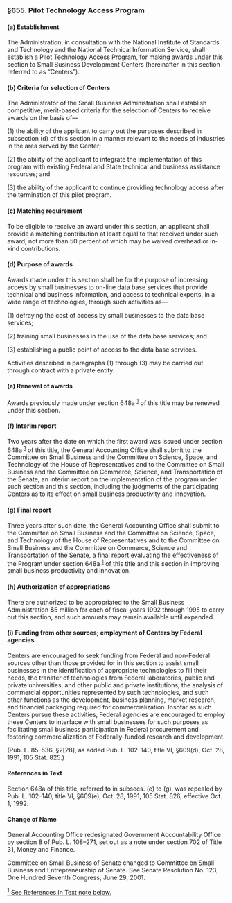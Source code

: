 ### §655. Pilot Technology Access Program ###

#### (a) Establishment ####

The Administration, in consultation with the National Institute of Standards and Technology and the National Technical Information Service, shall establish a Pilot Technology Access Program, for making awards under this section to Small Business Development Centers (hereinafter in this section referred to as “Centers”).

#### (b) Criteria for selection of Centers ####

The Administrator of the Small Business Administration shall establish competitive, merit-based criteria for the selection of Centers to receive awards on the basis of—

(1) the ability of the applicant to carry out the purposes described in subsection (d) of this section in a manner relevant to the needs of industries in the area served by the Center;

(2) the ability of the applicant to integrate the implementation of this program with existing Federal and State technical and business assistance resources; and

(3) the ability of the applicant to continue providing technology access after the termination of this pilot program.

#### (c) Matching requirement ####

To be eligible to receive an award under this section, an applicant shall provide a matching contribution at least equal to that received under such award, not more than 50 percent of which may be waived overhead or in-kind contributions.

#### (d) Purpose of awards ####

Awards made under this section shall be for the purpose of increasing access by small businesses to on-line data base services that provide technical and business information, and access to technical experts, in a wide range of technologies, through such activities as—

(1) defraying the cost of access by small businesses to the data base services;

(2) training small businesses in the use of the data base services; and

(3) establishing a public point of access to the data base services.

Activities described in paragraphs (1) through (3) may be carried out through contract with a private entity.

#### (e) Renewal of awards ####

Awards previously made under section 648a <sup><a href="#655_1_target" name="655_1">1</a></sup> of this title may be renewed under this section.

#### (f) Interim report ####

Two years after the date on which the first award was issued under section 648a <sup><a href="#655_1_target" name="655_1">1</a></sup> of this title, the General Accounting Office shall submit to the Committee on Small Business and the Committee on Science, Space, and Technology of the House of Representatives and to the Committee on Small Business and the Committee on Commerce, Science, and Transportation of the Senate, an interim report on the implementation of the program under such section and this section, including the judgments of the participating Centers as to its effect on small business productivity and innovation.

#### (g) Final report ####

Three years after such date, the General Accounting Office shall submit to the Committee on Small Business and the Committee on Science, Space, and Technology of the House of Representatives and to the Committee on Small Business and the Committee on Commerce, Science and Transportation of the Senate, a final report evaluating the effectiveness of the Program under section 648a <sup><a href="#655_1_target" name="655_1">1</a></sup> of this title and this section in improving small business productivity and innovation.

#### (h) Authorization of appropriations ####

There are authorized to be appropriated to the Small Business Administration $5 million for each of fiscal years 1992 through 1995 to carry out this section, and such amounts may remain available until expended.

#### (i) Funding from other sources; employment of Centers by Federal agencies ####

Centers are encouraged to seek funding from Federal and non-Federal sources other than those provided for in this section to assist small businesses in the identification of appropriate technologies to fill their needs, the transfer of technologies from Federal laboratories, public and private universities, and other public and private institutions, the analysis of commercial opportunities represented by such technologies, and such other functions as the development, business planning, market research, and financial packaging required for commercialization. Insofar as such Centers pursue these activities, Federal agencies are encouraged to employ these Centers to interface with small businesses for such purposes as facilitating small business participation in Federal procurement and fostering commercialization of Federally-funded research and development.

(Pub. L. 85–536, §2[28], as added Pub. L. 102–140, title VI, §609(d), Oct. 28, 1991, 105 Stat. 825.)

#### References in Text ####

Section 648a of this title, referred to in subsecs. (e) to (g), was repealed by Pub. L. 102–140, title VI, §609(e), Oct. 28, 1991, 105 Stat. 826, effective Oct. 1, 1992.

#### Change of Name ####

General Accounting Office redesignated Government Accountability Office by section 8 of Pub. L. 108–271, set out as a note under section 702 of Title 31, Money and Finance.

Committee on Small Business of Senate changed to Committee on Small Business and Entrepreneurship of Senate. See Senate Resolution No. 123, One Hundred Seventh Congress, June 29, 2001.

[<sup>1</sup> See References in Text note below.](#655_1)